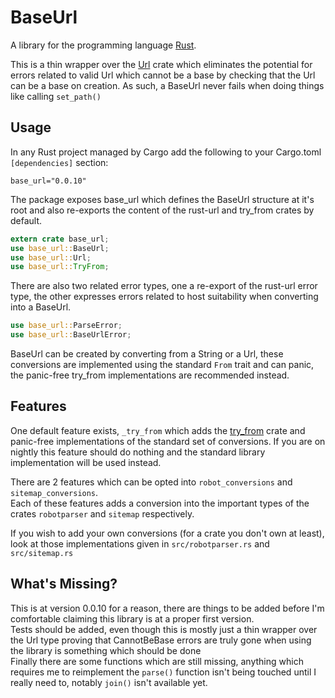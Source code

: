 # BaseUrl

A library for the programming language [Rust](https://www.rust-lang.org).

This is a thin wrapper over the [Url](https://crates.io/crates/url) crate which eliminates the potential
for errors related to valid Url which cannot be a base by checking that the Url can be a base on 
creation. As such, a BaseUrl never fails when doing things like calling ```set_path()```

## Usage

In any Rust project managed by Cargo add the following to your Cargo.toml ```[dependencies]``` section:
```
base_url="0.0.10"
```
The package exposes base_url which defines the BaseUrl structure at it's root and also re-exports the 
content of the rust-url and try_from crates by default.
```rust
extern crate base_url;
use base_url::BaseUrl;
use base_url::Url;
use base_url::TryFrom;
```
There are also two related error types, one a re-export of the rust-url error type, the other expresses
errors related to host suitability when converting into a BaseUrl.
```rust
use base_url::ParseError;
use base_url::BaseUrlError;
```

BaseUrl can be created by converting from a String or a Url, these conversions are implemented using
the standard ```From``` trait and can panic, the panic-free try_from implementations are recommended 
instead.

## Features

One default feature exists, ```_try_from``` which adds the [try_from](https://crates.io/crates/try_from)
crate and panic-free implementations of the standard set of conversions. If you are on nightly this
feature should do nothing and the standard library implementation will be used instead. 

There are 2 features which can be opted into ```robot_conversions``` and ```sitemap_conversions```.  
Each of these features adds a conversion into the important types of the crates ```robotparser``` and 
```sitemap``` respectively.

If you wish to add your own conversions (for a crate you don't own at least), look at those 
implementations given in ```src/robotparser.rs``` and ```src/sitemap.rs```

## What's Missing?

This is at version 0.0.10 for a reason, there are things to be added before I'm comfortable claiming 
this library is at a proper first version.  
Tests should be added, even though this is mostly just a thin wrapper over the Url type proving
that CannotBeBase errors are truly gone when using the library is something which should be done  
Finally there are some functions which are still missing, anything which requires me to reimplement the ```parse()```
function isn't being touched until I really need to, notably ```join()``` isn't available yet.  

